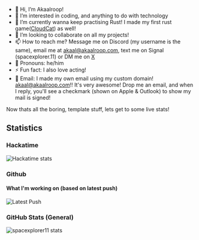 - 👋 Hi, I’m Akaalroop!  
- 👀 I’m interested in coding, and anything to do with technology  
- 🌱 I’m currently wanna keep practising Rust! I made my first rust game([CloudCat](https://github.com/Spacexplorer11/CloudCat)) as well!  
- 💞️ I’m looking to collaborate on all my projects!  
- 📫 How to reach me? Message me on Discord (my username is the same), email me at [akaal@akaalroop.com](mailto:akaal@akaalroop.com), text me on Signal (spacexplorer.11) or DM me on [X](https://x.com/spacexplorer11_)
- 👨 Pronouns: he/him  
- ⚡ Fun fact: I also love acting!
- 📧 Email: I made my own email using my custom domain! [akaal@akaalroop.com](mailto:akaal@akaalroop.com)!! It's very awesome! Drop me an email, and when I reply, you'll see a checkmark (shown on Apple & Outlook) to show my mail is signed!

Now thats all the boring, template stuff, lets get to some live stats!

## Statistics

### Hackatime 
![Hackatime stats](https://github-readme-stats.hackclub.dev/api/wakatime?username=835&api_domain=hackatime.hackclub.com&&custom_title=Hackatime+Stats&layout=compact&cache_seconds=0&langs_count=8&theme=github_dark_dimmed)

### Github

#### What I'm working on (based on latest push)

![Latest Push](https://api.akaalroop.com/github/latest-push)

### GitHub Stats (General)

<img align="center" src="https://github-readme-stats.vercel.app/api?username=spacexplorer11&show_icons=true&locale=en" alt="spacexplorer11 stats" />
<!---
Spacexplorer11/Spacexplorer11 is a ✨ special ✨ repository because its `README.md` (this file) appears on your GitHub profile.
You can click the Preview link to take a look at your changes.
--->
